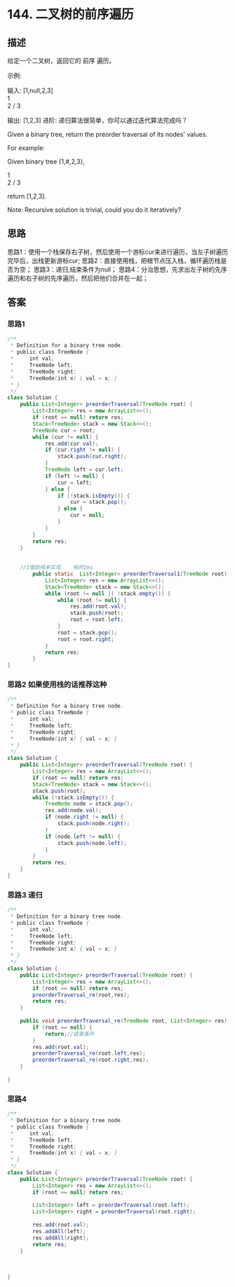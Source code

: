 # 144. 二叉树的前序遍历

[](https://leetcode-cn.com/problems/binary-tree-preorder-traversal/)


## 描述
给定一个二叉树，返回它的 前序 遍历。

 示例:

输入: [1,null,2,3]  
   1
    \
     2
    /
   3 

输出: [1,2,3]
进阶: 递归算法很简单，你可以通过迭代算法完成吗？

Given a binary tree, return the preorder traversal of its nodes' values.

For example:

Given binary tree {1,#,2,3},

  1
    \
    2
    /
  3


return [1,2,3].

Note: Recursive solution is trivial, could you do it iteratively?


## 思路
思路1：使用一个栈保存右子树，然后使用一个游标cur来进行遍历，当左子树遍历完毕后，出栈更新游标cur;
思路2：直接使用栈，把根节点压入栈，循环遍历栈是否为空；
思路3：递归,结束条件为null；
思路4：分治思想，先求出左子树的先序遍历和右子树的先序遍历，然后把他们合并在一起；


## 答案
### 思路1
```java
/**
 * Definition for a binary tree node.
 * public class TreeNode {
 *     int val;
 *     TreeNode left;
 *     TreeNode right;
 *     TreeNode(int x) { val = x; }
 * }
 */
class Solution {
    public List<Integer> preorderTraversal(TreeNode root) {
        List<Integer> res = new ArrayList<>();
        if (root == null) return res;
        Stack<TreeNode> stack = new Stack<>();
        TreeNode cur = root;
        while (cur != null) {
            res.add(cur.val);
            if (cur.right != null) {
                stack.push(cur.right);
            }
            TreeNode left = cur.left;
            if (left != null) {
                cur = left;
            } else {
                if (!stack.isEmpty()) {
                    cur = stack.pop();
                } else {
                    cur = null;
                }
            } 
        }
        return res;
    }
    
    
    //1借助栈来实现    耗时2ms
        public static  List<Integer> preorderTraversal1(TreeNode root) {
            List<Integer> res = new ArrayList<>();
            Stack<TreeNode> stack = new Stack<>();
            while (root != null || !stack.empty()) {
                while (root != null) {
                    res.add(root.val);
                    stack.push(root);
                    root = root.left;
                }
                root = stack.pop();
                root = root.right;
            }
            return res;
        }
}
```

### 思路2   如果使用栈的话推荐这种
```java
/**
 * Definition for a binary tree node.
 * public class TreeNode {
 *     int val;
 *     TreeNode left;
 *     TreeNode right;
 *     TreeNode(int x) { val = x; }
 * }
 */
class Solution {
    public List<Integer> preorderTraversal(TreeNode root) {
        List<Integer> res = new ArrayList<>();
        if (root == null) return res;
        Stack<TreeNode> stack = new Stack<>();
        stack.push(root);
        while (!stack.isEmpty()) {
            TreeNode node = stack.pop();
            res.add(node.val);
            if (node.right != null) {
                stack.push(node.right);
            }
            if (node.left != null) {
                stack.push(node.left);
            }
        }
        return res;
    }
}
```
### 思路3 递归
```java
/**
 * Definition for a binary tree node.
 * public class TreeNode {
 *     int val;
 *     TreeNode left;
 *     TreeNode right;
 *     TreeNode(int x) { val = x; }
 * }
 */
class Solution {
    public List<Integer> preorderTraversal(TreeNode root) {
        List<Integer> res = new ArrayList<>();
        if (root == null) return res;
        preorderTraversal_re(root,res);
        return res;
    }
    
    public void preorderTraversal_re(TreeNode root, List<Integer> res) {
        if (root == null) {
            return;//结束条件
        }
        res.add(root.val);
        preorderTraversal_re(root.left,res);
        preorderTraversal_re(root.right,res);
    }
    
}
```

### 思路4
```java
/**
 * Definition for a binary tree node.
 * public class TreeNode {
 *     int val;
 *     TreeNode left;
 *     TreeNode right;
 *     TreeNode(int x) { val = x; }
 * }
 */
class Solution {
    public List<Integer> preorderTraversal(TreeNode root) {
        List<Integer> res = new ArrayList<>();
        if (root == null) return res;
        
        List<Integer> left = preorderTraversal(root.left);
        List<Integer> right = preorderTraversal(root.right);
        
        res.add(root.val);
        res.addAll(left);
        res.addAll(right);
        return res;
    }
    
    
    
}
```